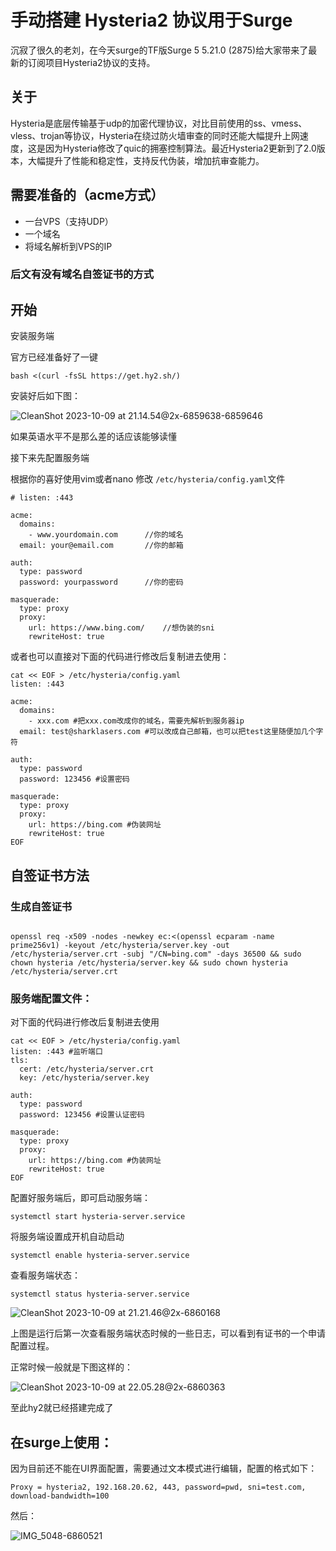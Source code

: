 # 手动搭建 Hysteria2 协议用于Surge

沉寂了很久的老刘，在今天surge的TF版Surge 5 5.21.0 (2875)给大家带来了最新的订阅项目Hysteria2协议的支持。

## 关于

Hysteria是底层传输基于udp的加密代理协议，对比目前使用的ss、vmess、vless、trojan等协议，Hysteria在绕过防火墙审查的同时还能大幅提升上网速度，这是因为Hysteria修改了quic的拥塞控制算法。最近Hysteria2更新到了2.0版本，大幅提升了性能和稳定性，支持反代伪装，增加抗审查能力。

## 需要准备的（acme方式）

- 一台VPS（支持UDP）
- 一个域名
- 将域名解析到VPS的IP

### 后文有没有域名自签证书的方式

## 开始

安装服务端

官方已经准备好了一键

`bash <(curl -fsSL https://get.hy2.sh/)`

安装好后如下图：

![CleanShot 2023-10-09 at 21.14.54@2x-6859638-6859646](assets/CleanShot%202023-10-09%20at%2021.14.54@2x-6859638-6859646.png)


如果英语水平不是那么差的话应该能够读懂

接下来先配置服务端

根据你的喜好使用vim或者nano 修改 `/etc/hysteria/config.yaml`文件

```
# listen: :443

acme:
  domains:
    - www.yourdomain.com      //你的域名
  email: your@email.com       //你的邮箱

auth:
  type: password
  password: yourpassword      //你的密码

masquerade:
  type: proxy
  proxy:
    url: https://www.bing.com/    //想伪装的sni
    rewriteHost: true
```

或者也可以直接对下面的代码进行修改后复制进去使用：

```
cat << EOF > /etc/hysteria/config.yaml
listen: :443

acme:
  domains:
    - xxx.com #把xxx.com改成你的域名，需要先解析到服务器ip
  email: test@sharklasers.com #可以改成自己邮箱，也可以把test这里随便加几个字符

auth:
  type: password
  password: 123456 #设置密码

masquerade:
  type: proxy
  proxy:
    url: https://bing.com #伪装网址
    rewriteHost: true
EOF
```
## 自签证书方法

### 生成自签证书


```

openssl req -x509 -nodes -newkey ec:<(openssl ecparam -name prime256v1) -keyout /etc/hysteria/server.key -out /etc/hysteria/server.crt -subj "/CN=bing.com" -days 36500 && sudo chown hysteria /etc/hysteria/server.key && sudo chown hysteria /etc/hysteria/server.crt

```

### 服务端配置文件：
对下面的代码进行修改后复制进去使用

```
cat << EOF > /etc/hysteria/config.yaml
listen: :443 #监听端口
tls:
  cert: /etc/hysteria/server.crt
  key: /etc/hysteria/server.key

auth:
  type: password
  password: 123456 #设置认证密码
  
masquerade:
  type: proxy
  proxy:
    url: https://bing.com #伪装网址
    rewriteHost: true
EOF

```
配置好服务端后，即可启动服务端：

```shell
systemctl start hysteria-server.service
```

将服务端设置成开机自动启动

```shell
systemctl enable hysteria-server.service
```

查看服务端状态：

```shell
systemctl status hysteria-server.service
```

![CleanShot 2023-10-09 at 21.21.46@2x-6860168](assets/CleanShot%202023-10-09%20at%2021.21.46@2x-6860168.png)


上图是运行后第一次查看服务端状态时候的一些日志，可以看到有证书的一个申请配置过程。

正常时候一般就是下图这样的：

![CleanShot 2023-10-09 at 22.05.28@2x-6860363](assets/CleanShot%202023-10-09%20at%2022.05.28@2x-6860363.png)


至此hy2就已经搭建完成了

## 在surge上使用：

因为目前还不能在UI界面配置，需要通过文本模式进行编辑，配置的格式如下：

```
Proxy = hysteria2, 192.168.20.62, 443, password=pwd, sni=test.com, download-bandwidth=100
```

然后：

![IMG_5048-6860521](assets/IMG_5048-6860521.png)
